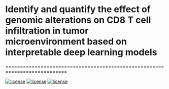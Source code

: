 # Identify and quantify the effect of genomic alterations on CD8 T cell infiltration in tumor microenvironment based on interpretable deep learning models
===========================================================================


[![license](https://img.shields.io/badge/python_-3.11.5_-blue)](https://www.python.org/)
[![license](https://img.shields.io/badge/torch_-2.3.1_-blue)](https://pytorch.org/)
[![license](https://img.shields.io/badge/R_-4.2.2_-blue)](https://www.r-project.org/)
